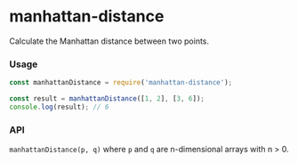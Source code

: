 # manhattan-distance

Calculate the Manhattan distance between two points.

### Usage
```javascript
const manhattanDistance = require('manhattan-distance');

const result = manhattanDistance([1, 2], [3, 6]);
console.log(result); // 6
```

### API

`manhattanDistance(p, q)` where `p` and `q` are n-dimensional arrays with n > 0.
